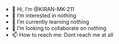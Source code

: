 - 👋 Hi, I’m @KIRAN-MK-211
- 👀 I’m interested in nothing
- 🌱 I’m currently learning nothing
- 💞️ I’m looking to collaborate on nothing
- 📫 How to reach me: Dont reach me at all

<!---
KIRAN-MK-211/KIRAN-MK-211 is a ✨ special ✨ repository because its `README.md` (this file) appears on your GitHub profile.
You can click the Preview link to take a look at your changes.
--->
